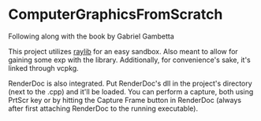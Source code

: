 # ComputerGraphicsFromScratch
Following along with the book by Gabriel Gambetta

This project utilizes [raylib](https://github.com/raysan5/raylib) for an easy sandbox. Also meant to allow for gaining some exp with the library.
Additionally, for convenience's sake, it's linked through vcpkg.

RenderDoc is also integrated. Put RenderDoc's dll in the project's directory (next to the .cpp) and it'll be loaded. You can perform a capture,
both using PrtScr key or by hitting the Capture Frame button in RenderDoc (always after first attaching RenderDoc to the running executable).
